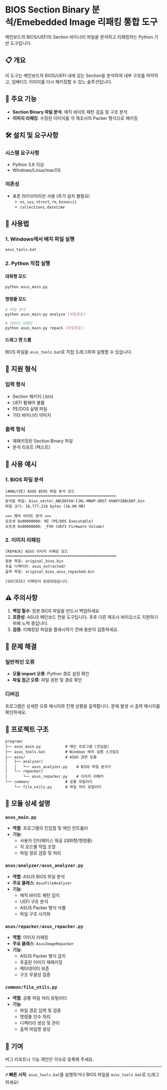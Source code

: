 # BIOS Section Binary 분석/Emebedded Image 리패킹 통합 도구

메인보드의 BIOS/UEFI의 Section 바이너리 파일을 분석하고 리패킹하는 Python 기반 도구입니다.

## 📋 개요

이 도구는 메인보드의 BIOS/UEFI 내에 있는 Section을 분석하여 내부 구조를 파악하고, 임베디드 이미지를 다시 패키징할 수 있느 솔루션입니다.

## 🚀 주요 기능

- **Section Binary 파일 분석**: 매직 바이트 패턴 검출 및 구조 분석
- **이미지 리패킹**: 수정된 이미지를 각 제조사의 Packer 형식으로 패키징

## 🛠️ 설치 및 요구사항

### 시스템 요구사항
- Python 3.6 이상
- Windows/Linux/macOS

### 의존성
- 표준 라이브러리만 사용 (추가 설치 불필요)
  - `os`, `sys`, `struct`, `re`, `binascii`
  - `collections`, `datetime`

## 🎯 사용법

### 1. Windows에서 배치 파일 실행
```bash
asus_tools.bat
```

### 2. Python 직접 실행

#### 대화형 모드
```bash
python asus_main.py
```

#### 명령줄 모드
```bash
# 파일 분석
python asus_main.py analyze [파일경로]

# 이미지 리패킹
python asus_main.py repack [파일경로]
```

#### 드래그 앤 드롭
BIOS 파일을 `asus_tools.bat`로 직접 드래그하여 실행할 수 있습니다.

## 🔧 지원 형식

### 입력 형식
- Section 패키지 (.bin)
- UEFI 펌웨어 볼륨
- PE/DOS 실행 파일
- 기타 바이너리 이미지

### 출력 형식
- 재패키징된 Section Binary 파일
- 분석 리포트 (텍스트)

## 📝 사용 예시

### 1. BIOS 파일 분석
```
[ANALYZE] ASUS BIOS 파일 분석 모드
==================================================
분석할 파일: bios_sector_ABCDEFGH-IJKL-MNOP-QRST-UVWXYZABCDEF.bin
파일 크기: 16,777,216 bytes (16.00 MB)

=== 매직 바이트 분석 ===
오프셋 0x00000000: MZ (PE/DOS Executable)
오프셋 0x00000800: _FVH (UEFI Firmware Volume)
```

### 2. 이미지 리패킹
```
[REPACK] ASUS 이미지 리패킹 모드
==================================================
원본 파일: original_bios.bin
추출 디렉터리: asus_extracted/
출력 파일: original_bios_asus_repacked.bin

[SUCCESS] 리패킹이 완료되었습니다.
```

## ⚠️ 주의사항

1. **백업 필수**: 원본 BIOS 파일을 반드시 백업하세요
2. **호환성**: ASUS 메인보드 전용 도구입니다. 추후 다른 제조사 바이오스도 지원하기 위해 노력 중입니다.
3. **검증**: 리패킹된 파일을 플래시하기 전에 충분히 검증하세요.
## 🐛 문제 해결

### 일반적인 오류
- **모듈 import 오류**: Python 경로 설정 확인
- **파일 접근 오류**: 파일 권한 및 경로 확인

### 디버깅
프로그램은 상세한 오류 메시지와 진행 상황을 출력합니다. 문제 발생 시 출력 메시지를 확인하세요.

## 📁 프로젝트 구조

```
program/
├── asus_main.py           # 메인 프로그램 (진입점)
├── asus_tools.bat         # Windows 배치 실행 스크립트
├── asus/                  # ASUS 관련 모듈
│   ├── analyzer/
│   │   └── asus_analyzer.py    # BIOS 파일 분석기
│   └── repacker/
│       └── asus_repacker.py    # 이미지 리패커
└── common/                # 공통 유틸리티
    └── file_utils.py      # 파일 처리 유틸리티
```

## 📖 모듈 상세 설명

### `asus_main.py`
- **역할**: 프로그램의 진입점 및 메인 컨트롤러
- **기능**:
  - 사용자 인터페이스 제공 (대화형/명령줄)
  - 각 모드별 작업 조정
  - 파일 경로 검증 및 처리

### `asus/analyzer/asus_analyzer.py`
- **역할**: ASUS BIOS 파일 분석
- **주요 클래스**: `AsusFileAnalyzer`
- **기능**:
  - 매직 바이트 패턴 감지
  - UEFI 구조 분석
  - ASUS Packer 형식 식별
  - 파일 구조 시각화

### `asus/repacker/asus_repacker.py`
- **역할**: 이미지 리패킹
- **주요 클래스**: `AsusImageRepacker`
- **기능**:
  - ASUS Packer 형식 감지
  - 추출된 이미지 재패키징
  - 메타데이터 보존
  - 구조 무결성 검증

### `common/file_utils.py`
- **역할**: 공통 파일 처리 유틸리티
- **기능**:
  - 파일 경로 입력 및 검증
  - 명령줄 인수 처리
  - 디렉터리 생성 및 관리
  - 출력 파일명 생성

## 🤝 기여

버그 리포트나 기능 제안은 이슈로 등록해 주세요.

---

**⚡ 빠른 시작**: `asus_tools.bat`를 실행하거나 BIOS 파일을 `asus_tools.bat`로 드래그하세요!
